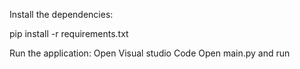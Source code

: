 Install the dependencies:

pip install -r requirements.txt

Run the application:
Open Visual studio Code
Open main.py and run
